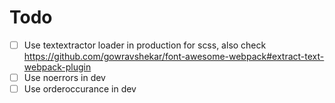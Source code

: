 # Todo

- [ ] Use textextractor loader in production for scss, also check https://github.com/gowravshekar/font-awesome-webpack#extract-text-webpack-plugin
- [ ] Use noerrors in dev
- [ ] Use orderoccurance in dev
